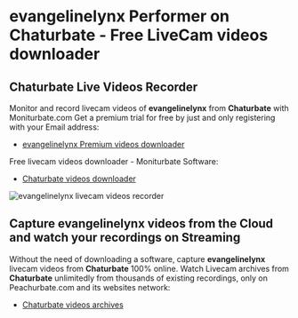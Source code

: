 # evangelinelynx Performer on Chaturbate - Free LiveCam videos downloader

## Chaturbate Live Videos Recorder

Monitor and record livecam videos of **evangelinelynx** from **Chaturbate** with Moniturbate.com
Get a premium trial for free by just and only registering with your Email address:
* [evangelinelynx Premium videos downloader](https://moniturbate.com/request-demo-licence-key.html)

Free livecam videos downloader - Moniturbate Software:
* [Chaturbate videos downloader](https://moniturbate.com/moniturbate-download-software.html)

![evangelinelynx livecam videos recorder](https://peachurnet.com/templates/moniturbate-software.png)


## Capture evangelinelynx videos from the Cloud and watch your recordings on Streaming

Without the need of downloading a software, capture **evangelinelynx** livecam videos from **Chaturbate** 100% online.
Watch Livecam archives from **Chaturbate** unlimitedly from thousands of existing recordings, only on Peachurbate.com and its websites network:
* [Chaturbate videos archives](https://peachurnet.com/)